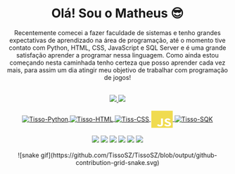 <div align="center"><br>
  <h1>Olá! Sou o Matheus 😎</h1>
  <p>Recentemente comecei a fazer faculdade de sistemas e tenho grandes expectativas de aprendizado na área de programação, até o momento tive contato com Python, HTML, CSS, JavaScript e SQL Server e é uma grande satisfação aprender a programar nessa linguagem. Como ainda estou começando nesta caminhada tenho certeza que posso aprender cada vez mais, para assim um dia atingir meu objetivo de trabalhar com programação de jogos!</p>
</div>

<div align="center"><br>
  <a href="https://github.com/TissoSZ">
  <img height="140em" src="https://github-readme-stats.vercel.app/api?username=TissoSZ&show_icons=true&theme=dracula&include_all_commits=true&count_private=true"/>
  <img height="140em" src="https://github-readme-stats.vercel.app/api/top-langs/?username=TissoSZ&layout=compact&langs_count=7&theme=dracula"/>
</div>

 <div align="center"><br>
   <img align="center" alt="Tisso-Python" height="40" width="50" src="https://cdn.jsdelivr.net/gh/devicons/devicon/icons/python/python-original-wordmark.svg">
   <img align="center" alt="Tisso-HTML" height="40" width="50" src="https://cdn.jsdelivr.net/gh/devicons/devicon/icons/html5/html5-plain-wordmark.svg">
   <img align="center" alt="Tiss-CSS" height="40" width="50" src="https://cdn.jsdelivr.net/gh/devicons/devicon/icons/css3/css3-plain-wordmark.svg">
   <img align="center" alt="Tisso-Js" height="40" width="50" src="https://raw.githubusercontent.com/devicons/devicon/master/icons/javascript/javascript-plain.svg">
   <img align="center" alt="Tisso-SQK" height="40" width="50" src="https://cdn.jsdelivr.net/gh/devicons/devicon/icons/microsoftsqlserver/microsoftsqlserver-plain-wordmark.svg">
</div>
  
<div align="center"><br>
  <a href="https://www.linkedin.com/in/matheus-e-dos-santos-704269197" target="_blank"><img src="https://img.shields.io/badge/-LinkedIn-%230077B5?style=for-the-badge&logo=linkedin&logoColor=white" target="_blank"></a>
  <a href="https://wa.me/5546991083302" target="_blank"><img src="https://img.shields.io/badge/WhatsApp-25D366?style=for-the-badge&logo=whatsapp&logoColor=white" target="_blank"></a> 
  <a href="mailto:tissoxd@gmail.com" target="_blank"><img src="https://img.shields.io/badge/Gmail-D14836?style=for-the-badge&logo=gmail&logoColor=white" target="_blank"></a>
  <a href="https://www.instagram.com/tisso_xd" target="_blank"><img src="https://img.shields.io/badge/-Instagram-%23E4405F?style=for-the-badge&logo=instagram&logoColor=white" target="_blank"></a>
  <a href="https://twitter.com/TissoXD" target="_blank"><img src="https://img.shields.io/badge/Twitter-1DA1F2?style=for-the-badge&logo=twitter&logoColor=white" target="_blank"></a>
  <a href="https://discord.gg/wghJDjgy3H" target="_blank"><img src="https://img.shields.io/badge/Discord-7289DA?style=for-the-badge&logo=discord&logoColor=white" target="_blank"></a>
</div>
  
<div align="center"><br>
  ![snake gif](https://github.com/TissoSZ/TissoSZ/blob/output/github-contribution-grid-snake.svg)
</div>
